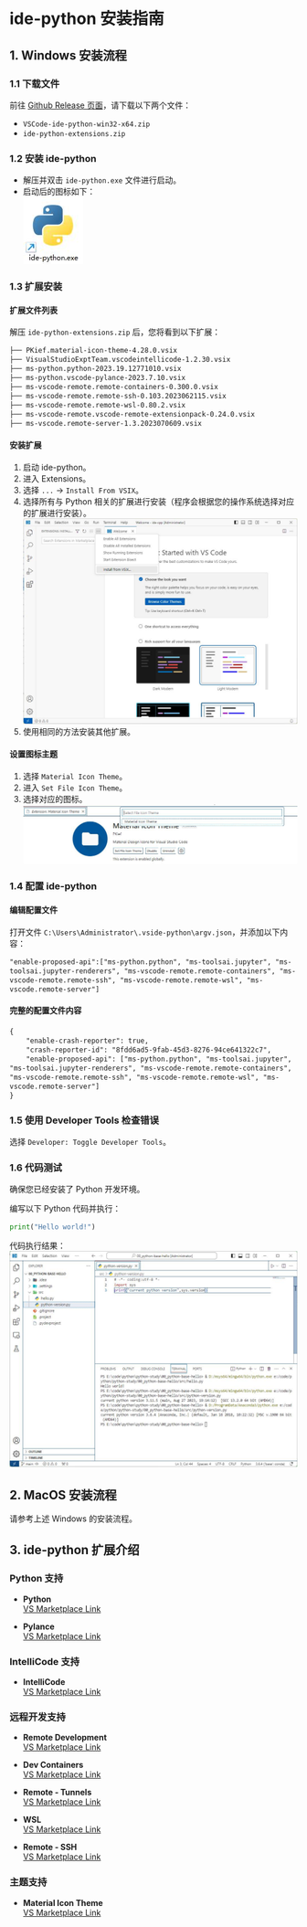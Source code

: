 # ide-python 安装指南

## 1. Windows 安装流程

### 1.1 下载文件
前往 [Github Release 页面](https://github.com/ppntai/vscode-ide/releases/)，请下载以下两个文件：
- `VSCode-ide-python-win32-x64.zip`
- `ide-python-extensions.zip`

### 1.2 安装 ide-python
- 解压并双击 `ide-python.exe` 文件进行启动。
- 启动后的图标如下：  
![IDE Python 安装图标](/06_ide-python/01_install_files/2.jpg)

### 1.3 扩展安装

#### 扩展文件列表
解压 `ide-python-extensions.zip` 后，您将看到以下扩展：
```
├── PKief.material-icon-theme-4.28.0.vsix
├── VisualStudioExptTeam.vscodeintellicode-1.2.30.vsix
├── ms-python.python-2023.19.12771010.vsix
├── ms-python.vscode-pylance-2023.7.10.vsix
├── ms-vscode-remote.remote-containers-0.300.0.vsix
├── ms-vscode-remote.remote-ssh-0.103.2023062115.vsix
├── ms-vscode-remote.remote-wsl-0.80.2.vsix
├── ms-vscode-remote.vscode-remote-extensionpack-0.24.0.vsix
├── ms-vscode.remote-server-1.3.2023070609.vsix
```

#### 安装扩展
1. 启动 ide-python。
2. 进入 Extensions。
3. 选择 `...` → `Install From VSIX`。
4. 选择所有与 Python 相关的扩展进行安装（程序会根据您的操作系统选择对应的扩展进行安装）。  
![安装图示](/01_ide-cpp/01/1.jpg)
5. 使用相同的方法安装其他扩展。

#### 设置图标主题
1. 选择 `Material Icon Theme`。
2. 进入 `Set File Icon Theme`。
3. 选择对应的图标。  
![图标选择](/02_ide-java/01/3.jpg)

### 1.4 配置 ide-python

#### 编辑配置文件
打开文件 `C:\Users\Administrator\.vside-python\argv.json`，并添加以下内容：
```
"enable-proposed-api":["ms-python.python", "ms-toolsai.jupyter", "ms-toolsai.jupyter-renderers", "ms-vscode-remote.remote-containers", "ms-vscode-remote.remote-ssh", "ms-vscode-remote.remote-wsl", "ms-vscode.remote-server"]
```

#### 完整的配置文件内容
```
{
	"enable-crash-reporter": true,
	"crash-reporter-id": "8fdd6ad5-9fab-45d3-8276-94ce641322c7",
	"enable-proposed-api": ["ms-python.python", "ms-toolsai.jupyter", "ms-toolsai.jupyter-renderers", "ms-vscode-remote.remote-containers", "ms-vscode-remote.remote-ssh", "ms-vscode-remote.remote-wsl", "ms-vscode.remote-server"]
}
```

### 1.5 使用 Developer Tools 检查错误
选择 `Developer: Toggle Developer Tools`。

### 1.6 代码测试
确保您已经安装了 Python 开发环境。

编写以下 Python 代码并执行：
```python
print("Hello world!")
```
代码执行结果：  
![代码运行结果](/06_ide-python/01_install_files/1.jpg)

## 2. MacOS 安装流程
请参考上述 Windows 的安装流程。

## 3. ide-python 扩展介绍

### Python 支持
- **Python**  
  [VS Marketplace Link](https://marketplace.visualstudio.com/items?itemName=ms-python.python)

- **Pylance**  
  [VS Marketplace Link](https://marketplace.visualstudio.com/items?itemName=ms-python.vscode-pylance)

### IntelliCode 支持
- **IntelliCode**  
  [VS Marketplace Link](https://marketplace.visualstudio.com/items?itemName=VisualStudioExptTeam.vscodeintellicode)

### 远程开发支持
- **Remote Development**  
  [VS Marketplace Link](https://marketplace.visualstudio.com/items?itemName=ms-vscode-remote.vscode-remote-extensionpack)

- **Dev Containers**  
  [VS Marketplace Link](https://marketplace.visualstudio.com/items?itemName=ms-vscode-remote.remote-containers)

- **Remote - Tunnels**  
  [VS Marketplace Link](https://marketplace.visualstudio.com/items?itemName=ms-vscode.remote-server)

- **WSL**  
  [VS Marketplace Link](https://marketplace.visualstudio.com/items?itemName=ms-vscode-remote.remote-wsl)

- **Remote - SSH**  
  [VS Marketplace Link](https://marketplace.visualstudio.com/items?itemName=ms-vscode-remote.remote-ssh)

### 主题支持
- **Material Icon Theme**  
  [VS Marketplace Link](https://marketplace.visualstudio.com/items?itemName=PKief.material-icon-theme)